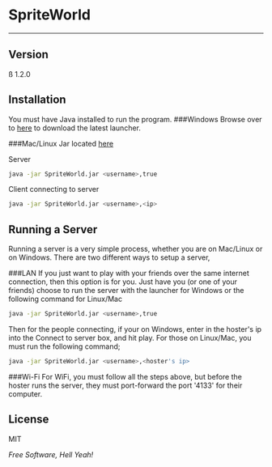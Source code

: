 SpriteWorld
===========
-----------
Version
-------
ß 1.2.0

Installation
--------------
You must have Java installed to run the program.
###Windows
Browse over to [here](https://www.dropbox.com/s/a6qg5h8haib651d/SpriteWorld%20Launcher%201.0.4.zip) to download the latest launcher.

###Mac/Linux
Jar located [here](https://www.dropbox.com/s/og0ummabbhliso4/SpriteWorld.jar)

Server
```sh
java -jar SpriteWorld.jar <username>,true
```
Client connecting to server
```sh
java -jar SpriteWorld.jar <username>,<ip>
```

Running a Server
----------------
Running a server is a very simple process, whether you are on Mac/Linux or on Windows.  There are two different ways to setup a server,

###LAN
If you just want to play with your friends over the same internet connection, then this option is for you.  Just have you (or one of your friends) choose to run the server with the launcher for Windows or the following command for Linux/Mac
```sh
java -jar SpriteWorld.jar <username>,true
```

Then for the people connecting, if your on Windows, enter in the hoster's ip into the Connect to server box, and hit play.  For those on Linux/Mac, you must run the following command;
```sh
java -jar SpriteWorld.jar <username>,<hoster's ip>
```
###Wi-Fi
For WiFi, you must follow all the steps above, but before the hoster runs the server, they must port-forward the port '4133' for their computer.


License
-------

MIT

*Free Software, Hell Yeah!*
